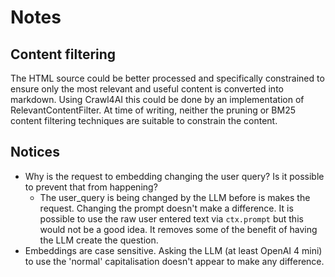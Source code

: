 # Notes

## Content filtering

The HTML source could be better processed and specifically constrained to ensure only the most relevant and useful content
is converted into markdown. Using Crawl4AI this could be done by an implementation of RelevantContentFilter. At time of
writing, neither the pruning or BM25 content filtering techniques are suitable to constrain the content.

## Notices

- Why is the request to embedding changing the user query? Is it possible to prevent that from happening?
  - The user_query is being changed by the LLM before is makes the request. Changing the prompt doesn't make a
    difference. It is possible to use the raw user entered text via `ctx.prompt` but this would not be a good idea.
    It removes some of the benefit of having the LLM create the question.
- Embeddings are case sensitive. Asking the LLM (at least OpenAI 4 mini) to use the 'normal' capitalisation doesn't
  appear to make any difference.
